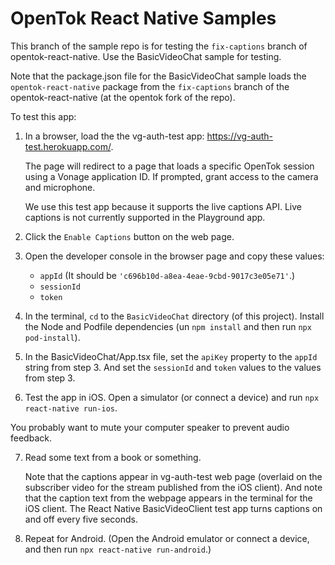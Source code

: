 # OpenTok React Native Samples

This branch of the sample repo is for testing the `fix-captions` branch of opentok-react-native. Use the BasicVideoChat sample for testing.

Note that the package.json file for the BasicVideoChat sample loads the `opentok-react-native` package from the `fix-captions` branch of the opentok-react-native (at the opentok fork of the repo).

To test this app:

1. In a browser, load the the vg-auth-test app: https://vg-auth-test.herokuapp.com/.

   The page will redirect to a page that loads a specific OpenTok session using a Vonage application ID. If prompted, grant access to the camera and microphone.

   We use this test app because it supports the live captions API. Live captions is not currently supported in the Playground app.

2. Click the `Enable Captions` button on the web page.

3. Open the developer console in the browser page and copy these values:

   * `appId` (It should be `'c696b10d-a8ea-4eae-9cbd-9017c3e05e71'`.)
   * `sessionId`
   * `token`

4. In the terminal, `cd` to the `BasicVideoChat` directory (of this project). Install the Node and Podfile dependencies (un `npm install` and then run `npx pod-install`).

5. In the BasicVideoChat/App.tsx file, set the `apiKey` property to the `appId` string from step 3. And set the `sessionId` and `token` values to the values from step 3.

6. Test the app in iOS. Open a simulator (or connect a device) and run `npx react-native run-ios`.

  You probably want to mute your computer speaker to prevent audio feedback.

7. Read some text from a book or something.

   Note that the captions appear in vg-auth-test web page (overlaid on the subscriber video for the stream published from the iOS client). And note that the caption text from the webpage appears in the terminal for the iOS client. The React Native BasicVideoClient test app turns captions on and off every five seconds.

8. Repeat for Android. (Open the Android emulator or connect a device, and then run `npx react-native run-android`.)

